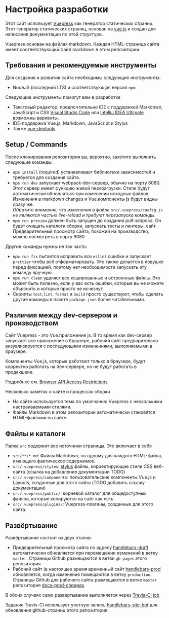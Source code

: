 # Настройка разработки

Этот сайт использует [Vuepress](https://v1.vuepress.vuejs.org/) как генератор статических страниц.  
Этот генератор статических страниц, основан на [vue.js](https://vuejs.org/) и создан для написания документации по этой структуре.

Vuepress основан на файлах markdown. Каждая HTML-страница сайта имеет соответствующий файл markdown в этом репозитории.

## Требования и рекомендуемые инструменты

Для создания и развития сайта необходимы следующие инструменты:

- NodeJS (последний LTS) и соответствующая версия `npm`

Следующие инструменты помогут вам в разработке

- Текстовый редактор, предпочтительно IDE с поддержкой Markdown, JavaScript и CSS
  [Visual Studio Code](https://code.visualstudio.com/) или
  [IntelliJ IDEA Ultimate](https://www.jetbrains.com/idea/download/) возможны варианты.
- IDE-поддержка Vue.js, Markdown, JavaScript и Stylus
- Также [vue-devtools](https://github.com/vuejs/vue-devtools)

## Setup / Commands  

После клонирования репозитория вы, вероятно, захотите выполнить следующие команды:

- `npm install` (required) устанавливает библиотеки зависимостей и требуется для создания сайта.
- `npm run dev` запускает webpack-dev-сервер, обычно на порту 8080. Этот сервер имеет функцию живой перезагрузки. Стили будут автоматически обновляться при изменении исходных файлов. Изменения в markdown changes и Vue.компоненты js будут видны сразу же.  
_Обратите внимание, что изменения в файле `src/.vuepress/config.js` не являются частью live-reload и требуют перезапуска команды._  
- `npm run preview` должен быть запущен до создания pull-запроса.
Он будет очищать каталоги сборки, запускать тесты и линтеры, сайт. Предварительный просмотр сайта, похожий на производство, можно посмотреть в порту 9080

Другие команды нужны не так часто:

- `npm run fix` пытается исправить все `eslint` ошибки и запускает `prettier` чтобы всё отформатировать. Это также делается в ловушке перед фиксацией, поэтому нет необходимости запускать эту команду вручную.
- `npm run clean` удаляет все кэшированные и встроенные файлы. Это может быть полезно, если у вас есть ошибки, которые вы не можете объяснить и которые просто не исчезнут.
- Скрипты `test`,`lint`, `format` и `build` просто существуют, чтобы сделать другие команды в пакете `package.json` более читабельными.

## Различия между dev-сервером и производством

Сайт Vuepress - это Vue.приложение js. В то время как dev-сервер запускает все приложение в браузере, рабочий сайт предварительно визуализируется с последующими изменениями, выполняемыми в браузере.

Компоненты Vue.js, которые работают только в браузере, будут корректно работать на dev-сервере, но не будут работать в продакшене.

Подробнее см.
[Browser API Access Restrictions](https://v1.vuepress.vuejs.org/guide/using-vue.html#browser-api-access-restrictions)

Несколько заметок о сайте и процессах сборки

- На сайте используется тема по умолчанию Vuepress с несколькими настраиваемыми стилями.
- Файлы Markdown в этом репозитории автоматически становятся HTML-файлами на сайте.

## Файлы и каталоги

Папка `src` содержит все источники страницы. Это включает в себя

- `src/**/*.md`: Файлы Markdown, по одному для каждого HTML-файла, имеющего фактическое содержимое.
- `src/.vuepress/styles`: [stylus](http://stylus-lang.com/) файлы,  корректирующие стили CSS веб-сайта (ссылка на добавление документации TODO)
- `src/.vuepress/components`: пользовательские компоненты Vue.js и Layouts, созданные для этого сайта (TODO добавить ссылку документации)
- `src/.vuepress/public/`: корневой каталог для общедоступных файлов, которые копируются на сайт как есть.
- `src/.vuepress/plugins/`: Vuepress-плагины, созданные для этого сайта.

## Развёртывание

Развёртывание состоит из двух этапов:

- Предварительный просмотр сайта по адресу [handlebars-draft](https://handlebars-draft.knappi.org) автоматически обновляется при перемещении изменений в ветку `master`.
Страницы Github размещаются в ветви `gh-pages` этого репозитория.
- Рабочий сайт (в настоящее время временный сайт [handlebars-prod](https://handlebars-prod.knappi.org) обновляется, когда изменения помещаются в ветку `production`.
Страницы Github для рабочего сайта размещаются в ветке `master` репозитория [docs-prod-ghpages](https://github.com/handlebars-lang/docs-prod-ghpages).

В обоих случаях само развертывание выполняется через [Travis-CI job](https://travis-ci.org/handlebars-lang/docs)

Задание Travis-CI использует учетную запись [handlebars-site-bot](https://github.com/handlebars-site-bot) для обновления github-страниц этого репозитория.
